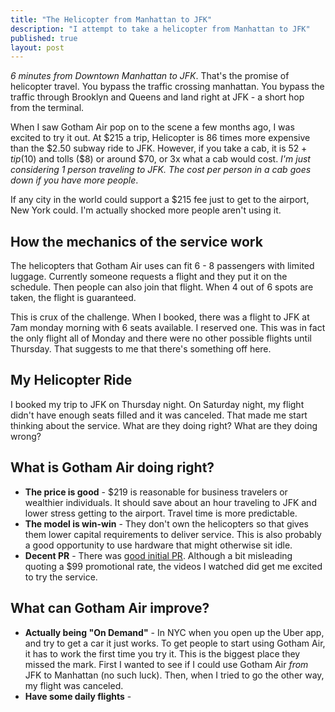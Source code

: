 ```yaml
---
title: "The Helicopter from Manhattan to JFK"
description: "I attempt to take a helicopter from Manhattan to JFK"
published: true
layout: post
---
```

_6 minutes from Downtown Manhattan to JFK_. That's the promise of helicopter travel. You bypass the traffic crossing manhattan. You bypass the traffic through Brooklyn and Queens and land right at JFK - a short hop from the terminal.

When I saw Gotham Air pop on to the scene a few months ago, I was excited to try it out.  At $215 a trip, Helicopter is 86 times more expensive than the $2.50 subway ride to JFK. However, if you take a cab, it is $52 + tip ($10) and tolls ($8) or around $70, or 3x what a cab would cost. _I'm just considering 1 person traveling to JFK. The cost per person in a cab goes down if you have more people_.

If any city in the world could support a $215 fee just to get to the airport, New York could. I'm actually shocked more people aren't using it. 

## How the mechanics of the service work

The helicopters that Gotham Air uses can fit 6 - 8 passengers with limited luggage. Currently someone requests a flight and they put it on the schedule. Then people can also join that flight. When 4 out of 6 spots are taken, the flight is guaranteed. 

This is crux of the challenge. When I booked, there was a flight to JFK at 7am monday morning with 6 seats available. I reserved one. This was in fact the only flight all of Monday and there were no other possible flights until Thursday. That suggests to me that there's something off here.

## My Helicopter Ride

I booked my trip to JFK on Thursday night. On Saturday night, my flight didn't have enough seats filled and it was canceled. That made me start thinking about the service. What are they doing right? What are they doing wrong?

## What is Gotham Air doing right?

* **The price is good** - $219 is reasonable for business travelers or wealthier individuals. It should save about an hour traveling to JFK and lower stress getting to the airport. Travel time is more predictable. 
* **The model is win-win** - They don't own the helicopters so that gives them lower capital requirements to deliver service. This is also probably a good opportunity to use hardware that might otherwise sit idle. 
* **Decent PR** - There was [good initial PR](http://www.gothamair.com/#!media/c1tzy). Although a bit misleading quoting a $99 promotional rate, the videos I watched did get me excited to try the service.

## What can Gotham Air improve?

* **Actually being "On Demand"** - In NYC when you open up the Uber app, and try to get a car it just works. To get people to start using Gotham Air, it has to work the first time you try it. This is the biggest place they missed the mark. First I wanted to see if I could use Gotham Air _from_ JFK to Manhattan (no such luck). Then, when I tried to go the other way, my flight was canceled. 
* **Have some daily flights** - 
